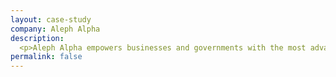 ```yaml
---
layout: case-study
company: Aleph Alpha
description:
  <p>Aleph Alpha empowers businesses and governments with the most advanced generative AI technology, to gain a decisive edge in the thriving AI economy.</p><p>Training AIs requires processing large amounts of data – ideally as efficiently as possible to save time and money. When Aleph Alpha set out to train a new model, they reached out to Mainmatter for support with architecting and implementing a capable and efficient data pipeline in Rust.</p>
permalink: false
---
```

